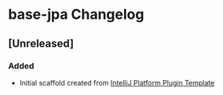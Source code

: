 <!-- Keep a Changelog guide -> https://keepachangelog.com -->

# base-jpa Changelog

## [Unreleased]
### Added
- Initial scaffold created from [IntelliJ Platform Plugin Template](https://github.com/JetBrains/intellij-platform-plugin-template)

